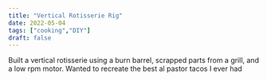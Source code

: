 ```yaml
---
title: "Vertical Rotisserie Rig"
date: 2022-05-04
tags: ["cooking","DIY"]
draft: false
---
```


Built a vertical rotisserie using a burn barrel, scrapped parts from a grill, and a low rpm motor. Wanted to recreate the best al pastor tacos I ever had

<div ID="gallery" data-nanogallery2='{
      "itemsBaseURL": "{{<s3cdn>}}/projects/vertical_rotisserie/",
      "thumbnailWidth": "250",
      "thumbnailHeight": "250",
      "thumbnailBorderVertical": 1,
      "thumbnailBorderHorizontal": 1,
      "thumbnailLabel": {
        "position": "overImageOnBottom",
        "displayDescription": true
      },
      "thumbnailHoverEffect2": "labelAppear75|descriptionSlideUp",
      "galleryDisplayMode": "pagination",
      "galleryMaxRows": 1,
      "thumbnailAlignment": "center",
      "thumbnailOpenImage": true,
      "viewerTools":     {
        "topLeft":    "pageCounter, label",
        "topRight":   "playPauseButton, rotateLeft, rotateRight, fullscreenButton, closeButton"
       }   
    }'>
    <a href="rotisserie_02.jpg" data-ngthumb="rotisserie_02.jpg" data-ngdesc=""></a>
    <a href="rotisserie_07.jpg" data-ngthumb="rotisserie_07.jpg" data-ngdesc=""></a>
    <a href="rotisserie_04.jpg" data-ngthumb="rotisserie_04.jpg" data-ngdesc=""></a>
    <a href="rotisserie_01.mp4" data-ngthumb="rotisserie_01.mp4" data-ngdesc=""></a>
    <a href="rotisserie_05.mov" data-ngthumb="rotisserie_05.mov" data-ngdesc=""></a>
    <a href="rotisserie_06.mp4" data-ngthumb="rotisserie_06.mp4" data-ngdesc=""></a>
    <a href="rotisserie_03.mp4" data-ngthumb="rotisserie_03.mp4" data-ngdesc=""></a>
  </div>